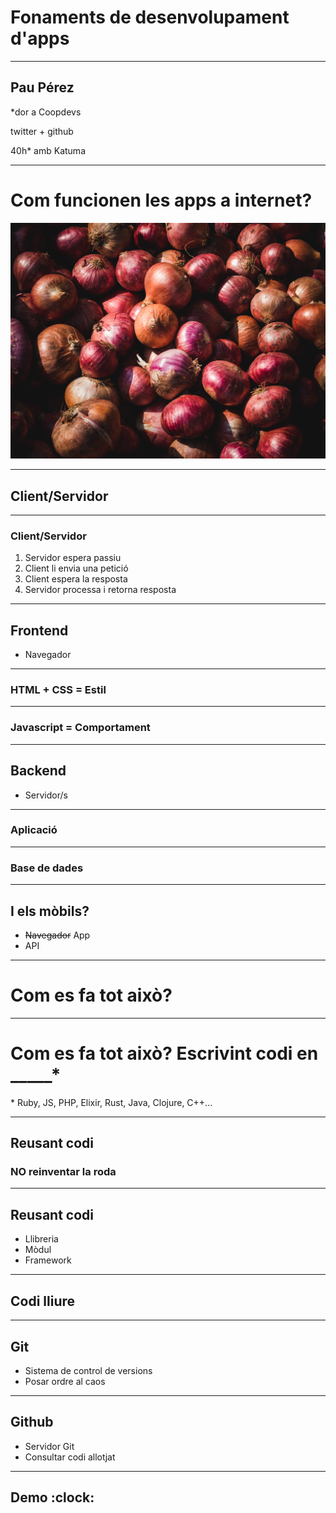 # Fonaments de desenvolupament d'apps

---

## Pau Pérez

*dor a Coopdevs

twitter + github

40h* amb Katuma

---

# Com funcionen les apps a internet?
![](cebes.jpg)

---

## Client/Servidor

---

### Client/Servidor

1. Servidor espera passiu
2. Client li envia una petició
3. Client espera la resposta
4. Servidor processa i retorna resposta

---

## Frontend

* Navegador

---

### HTML + CSS = Estil

---

### Javascript = Comportament

---

## Backend

* Servidor/s

---

### Aplicació

---

### Base de dades

---

## I els mòbils?

* ~~Navegador~~ App
* API

---

# Com es fa tot això?

---

# Com es fa tot això? Escrivint codi en _____*

\* Ruby, JS, PHP, Elixir, Rust, Java, Clojure, C++...

---

## Reusant codi

### NO reinventar la roda

---

## Reusant codi

* Llibreria
* Mòdul
* Framework

---

## Codi lliure

---

## Git

* Sistema de control de versions
* Posar ordre al caos

---

## Github

* Servidor Git
* Consultar codi allotjat

---

## Demo :clock:
